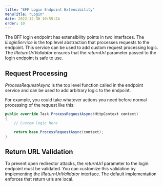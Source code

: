 ```yaml
---
title: "BFF Login Endpoint Extensibility"
menuTitle: "Login"
date: 2022-12-30 10:55:24
order: 10
---
```


The BFF login endpoint has extensibility points in two interfaces. The *ILoginService* is the top level abstraction that processes requests to the endpoint. This service can be used to add custom request processing logic. The *IReturnUrlValidator* ensures that the *returnUrl* parameter passed to the login endpoint is safe to use.

## Request Processing
*ProcessRequestAsync* is the top level function called in the endpoint service and can be used to add arbitrary logic to the endpoint.

For example, you could take whatever actions you need before normal processing of the request like this:

```csharp
public override Task ProcessRequestAsync(HttpContext context)
{
    // Custom logic here

    return base.ProcessRequestAsync(context);
}
```

## Return URL Validation
To prevent open redirector attacks, the *returnUrl* parameter to the login endpoint must be validated. You can customize this validation by implementing the *IReturnUrlValidator* interface. The default implementation enforces that return urls are local.
